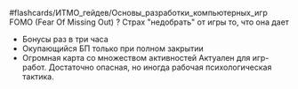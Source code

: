 #flashcards/ИТМО_гейдев/Основы_разработки_компьютерных_игр 
FOMO (Fear Of Missing Out)
?
Страх "недобрать" от игры то, что она дает
- Бонусы раз в три часа
- Окупающийся БП только при полном закрытии
- Огромная карта со множеством активностей
Актуален для игр-работ.
Достаточно опасная, но иногда рабочая психологическая тактика.